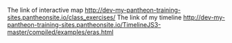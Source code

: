 The link of interactive map http://dev-my-pantheon-training-sites.pantheonsite.io/class_exercises/
The link of my timeline http://dev-my-pantheon-training-sites.pantheonsite.io/TimelineJS3-master/compiled/examples/eras.html
